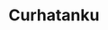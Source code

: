 ---
title: Curhatanku
layout: collection
permalink: /curhatanku/
collection: curhatanku
entries_layout: grid
---